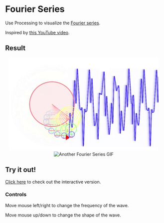 # Fourier Series

Use Processing to visualize the [Fourier series](https://en.wikipedia.org/wiki/Fourier_series).

Inspired by [this YouTube video](https://www.youtube.com/watch?v=ds0cmAV-Yek).

## Result

<p align="center">
  <img src="./gifs/fourierSeries.gif" alt="Fourier Series GIF"/>
  <img src="./gifs/fourierSeries_2.gif" alt="Another Fourier Series GIF"/>
</p>

## Try it out!

[Click here](http://www.openprocessing.org/sketch/646562) to check out the interactive version.

### Controls

Move mouse left/right to change the frequency of the wave.

Move mouse up/down to change the shape of the wave.
